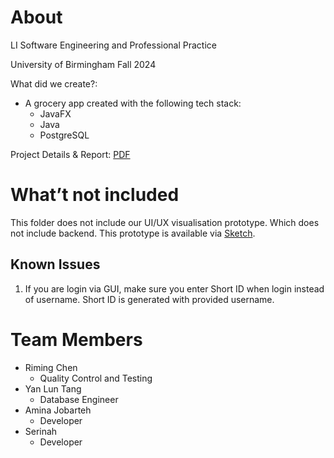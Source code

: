 # About
LI Software Engineering and Professional Practice 

University of Birmingham Fall 2024

What did we create?:
- A grocery app created with the following tech stack:
     - JavaFX
     - Java
     - PostgreSQL

Project Details & Report: [PDF](https://drive.google.com/file/d/1McIxNtWUc-A8MKGCBQNIUZIwYMxPzMuq/view?usp=sharing)

# What’t not included
This folder does not include our UI/UX visualisation prototype. Which does not include backend. This prototype is available via [Sketch](https://sketch.com/s/64b97842-91cf-4b57-9855-0f36b8a8e38f).

## Known Issues
1. If you are login via GUI, make sure you enter Short ID when login instead of username. Short ID is generated with provided username.

# Team Members
- Riming Chen
	- Quality Control and Testing
- Yan Lun Tang
  	- Database Engineer
- Amina Jobarteh
	- Developer
- Serinah
	- Developer
